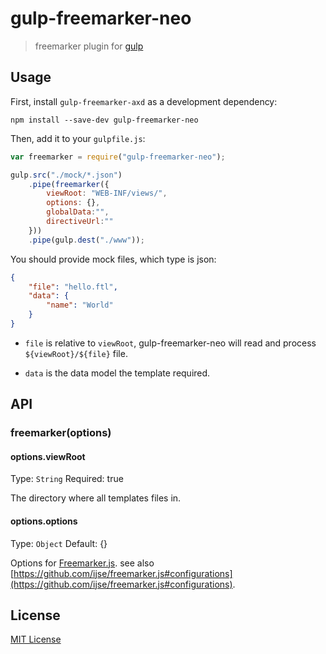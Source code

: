 
# gulp-freemarker-neo


> freemarker plugin for [gulp](https://github.com/wearefractal/gulp)

## Usage

First, install `gulp-freemarker-axd` as a development dependency:

```shell
npm install --save-dev gulp-freemarker-neo
```

Then, add it to your `gulpfile.js`:

```javascript
var freemarker = require("gulp-freemarker-neo");

gulp.src("./mock/*.json")
	.pipe(freemarker({
		viewRoot: "WEB-INF/views/",
		options: {},
		globalData:"",
        directiveUrl:""
	}))
	.pipe(gulp.dest("./www"));
```

You should provide mock files, which type is json:

```json
{
	"file": "hello.ftl",
	"data": {
		"name": "World"
	}
}
```


* `file` is relative to `viewRoot`, gulp-freemarker-neo will read and process `${viewRoot}/${file}` file.

* `data` is the data model the template required.


## API

### freemarker(options)

#### options.viewRoot
Type: `String`
Required: true

The directory where all templates files in.

#### options.options
Type: `Object`
Default: {}

Options for [Freemarker.js](http://github.com/ijse/freemarker.js). see also [https://github.com/ijse/freemarker.js#configurations](https://github.com/ijse/freemarker.js#configurations).


## License

[MIT License](http://en.wikipedia.org/wiki/MIT_License)
 
